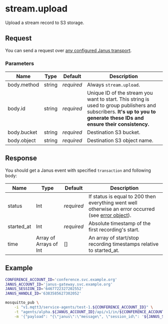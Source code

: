 # stream.upload

Upload a stream record to S3 storage.


## Request

You can send a request over [any configured Janus transport](https://janus.conf.meetecho.com/docs/rest.html).


### Parameters

Name        | Type   | Default    | Description
----------- | ------ | ---------- | -----------
body.method | string | _required_ | Always `stream.upload`.
body.id     | string | _required_ | Unique ID of the stream you want to start. This string is used to group publishers and subscribers. **It's up to you to generate these IDs and ensure their consistency.**
body.bucket | string | _required_ | Destination S3 bucket.
body.object | string | _required_ | Destination S3 object name.


## Response

You should get a Janus event with specified `transaction` and following body:

Name       | Type                   | Default    | Description
---------- | ---------------------- | ---------- | -----------
status     | Int                    | _required_ | If status is equal to 200 then everything went well otherwise an error occurred (see [error object](./api.error.md)).
started_at | Int                    | _required_ | Absolute timestamp of the first recording's start.
time       | Array of Arrays of Int | []         | An array of start/stop recording timestamps relative to started_at.


## Example

```bash
CONFERENCE_ACCOUNT_ID='conference.svc.example.org'
JANUS_ACCOUNT_ID='janus-gateway.svc.example.org'
JANUS_SESSION_ID='6467722327202552'
JANUS_HANDLE_ID='6383585627302052'

mosquitto_pub \
    -i "v1.mqtt3/service-agents/test-1.${CONFERENCE_ACCOUNT_ID}" \
    -t "agents/alpha.${JANUS_ACCOUNT_ID}/api/v1/in/${CONFERENCE_ACCOUNT_ID}" \
    -m '{"payload": "{\"janus\":\"message\", \"session_id\": '${JANUS_SESSION_ID}', \"handle_id\": '${JANUS_HANDLE_ID}', \"body\": {\"method\": \"stream.upload\", \"id\": \"'${RTC_ID}'\", \"bucket\": \"origin.webinar.'${AUDIENCE}'\", \"object\": \"'${RTC_ID}'.source.mp4\"}, \"transaction\": \"ignore\"}"}'
```
